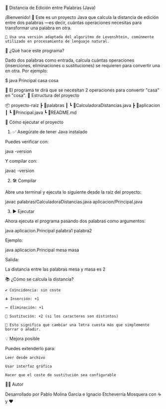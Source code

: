 📏 Distancia de Edición entre Palabras (Java)

¡Bienvenido! 👋 Este es un proyecto Java que calcula la distancia de edición entre dos palabras —es decir, cuántas operaciones necesitas para transformar una palabra en otra.

    🧠 Usa una versión adaptada del algoritmo de Levenshtein, comúnmente utilizado en procesamiento de lenguaje natural.

🧰 ¿Qué hace este programa?

Dado dos palabras como entrada, calcula cuántas operaciones (inserciones, eliminaciones o sustituciones) se requieren para convertir una en otra.
Por ejemplo:

$ java Principal casa cosa

🔁 El programa te dirá que se necesitan 2 operaciones para convertir "casa" en "cosa".
📁 Estructura del proyecto

📦 proyecto-raíz
 ┣ 📂palabras
 ┃ ┗ 📄CalculadoraDistancias.java
 ┣ 📂aplicacion
 ┃ ┗ 📄Principal.java
 ┗ 📄README.md

🚀 Cómo ejecutar el proyecto
1. ✅ Asegúrate de tener Java instalado

Puedes verificar con:

java -version

Y compilar con:

javac -version

2. 🛠️ Compilar

Abre una terminal y ejecuta lo siguiente desde la raíz del proyecto:

javac palabras/CalculadoraDistancias.java aplicacion/Principal.java

3. ▶️ Ejecutar

Ahora ejecuta el programa pasando dos palabras como argumentos:

java aplicacion.Principal palabra1 palabra2

Ejemplo:

java aplicacion.Principal mesa masa

Salida:

La distancia entre las palabras mesa y masa es 2

📚 ¿Cómo se calcula la distancia?

    ✔️ Coincidencia: sin coste

    ➕ Inserción: +1

    ➖ Eliminación: +1

    🔄 Sustitución: +2 (si los caracteres son distintos)

    📌 Esto significa que cambiar una letra cuesta más que simplemente borrar o añadir.

💡 Mejora posible

Puedes extenderlo para:

    Leer desde archivo

    Usar interfaz gráfica

    Hacer que el coste de sustitución sea configurable

🧑‍💻 Autor

Desarrollado por Pablo Molina García e Ignacio Etcheverría Mosquera con ☕ y ❤️